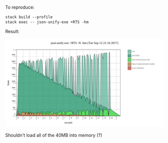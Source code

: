 To reproduce:

```
stack build --profile
stack exec -- json-unify-exe +RTS -hm
```

Result:

![graph](json-unify-exe.svg)

Shouldn't load all of the 40MB into memory (?)
